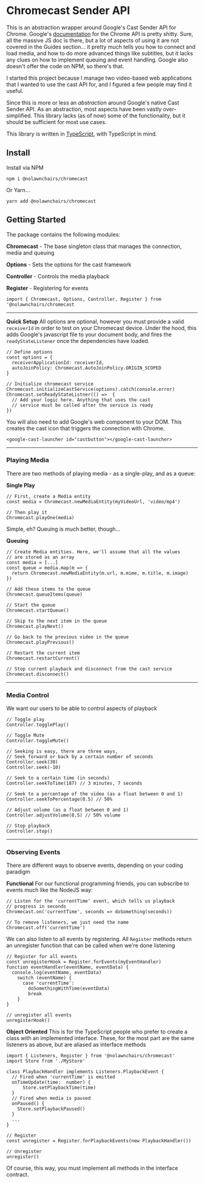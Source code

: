 # Chromecast Sender API

This is an abstraction wrapper around Google's Cast Sender API for Chrome. Google's [documentation](https://developers.google.com/cast/docs/developers) for the Chrome API is pretty shitty. Sure, all the massive JS doc is there, but a lot of aspects of using it are not covered in the Guides section... it pretty much tells you how to connect and load media, and how to do more advanced things like subtitles, but it lacks any clues on how to implement queuing and event handling. Google also doesn't offer the code on NPM, so there's that.

I started this project because I manage two video-based web applications that I wanted to  use the cast API for, and I figured a few people may find it useful. 

Since this is more or less an *abstraction* around Google's native Cast Sender API. As an abstraction, most aspects have been vastly over-simplified. This library lacks (as of now) some of the functionality, but it should be sufficient for most use cases.

This library is written in [TypeScript](https://www.typescriptlang.org/), with TypeScript in mind.

## Install
Install via NPM

`npm i @nolawnchairs/chromecast`

Or Yarn...

`yarn add @nolawnchairs/chromecast`

## Getting Started
The package contains the following modules:

**Chromecast** - The base singleton class that manages the connection, media and queuing

**Options** - Sets the options for the cast framework

**Controller** - Controls the media playback

**Register** - Registering for events

`import { Chromecast, Options, Controller, Register } from '@nolawnchairs/chromecast`

___
**Quick Setup**
All options are optional, however you must provide a valid `receiverId` in order to test on your Chromecast device.  Under the hood, this adds Google's javascript file to your document body, and fires the `readyStateListener` once the dependencies have loaded.
```
// Define options
const options = {
  receiverApplicationId: receiverId,
  autoJoinPolicy: Chromecast.AutoJoinPolicy.ORIGIN_SCOPED
}

// Initialize chromecast service
Chromecast.initializeCastService(options).catch(console.error)
Chromecast.setReadyStateListner(() =>  {
  // Add your logic here. Anything that uses the cast
  // service must be called after the service is ready
})
```
You will also need to add Google's web component to your DOM. This creates the cast icon that triggers the connection with Chrome.
```
<google-cast-launcher id="castbutton"></google-cast-launcher>
```
___
### Playing Media
There are two methods of playing media - as a single-play, and as a queue:

**Single Play**
```
// First, create a Media entity
const media = Chromecast.newMediaEntity(myVideoUrl, 'video/mp4')

// Then play it
Chromecast.playOne(media)
```
Simple, eh? Queuing is much better, though...

**Queuing**
```
// Create Media entities. Here, we'll assume that all the values
// are stored as an array
const media = [...]
const queue = media.map(m => {
  return Chromecast.newMediaEntity(m.url, m.mime, m.title, m.image)
})

// Add these items to the queue
Chromecast.queueItems(queue)

// Start the queue
Chromecast.startQueue()

// Skip to the next item in the queue
Chromecast.playNext()

// Go back to the previous video in the queue
Chromecast.playPrevious()

// Restart the current item
Chromecast.restartCurrent()

// Stop current playback and disconnect from the cast service
Chromecast.disconnect()
```
___
### Media Control
We want our users to be able to control aspects of playback
```
// Toggle play
Controller.togglePlay()

// Toggle Mute
Controller.toggleMute()

// Seeking is easy, there are three ways,
// Seek forward or back by a certain number of seconds
Controller.seek(30)
Controller.seek(-10)

// Seek to a certain time (in seconds)
Controller.seekToTime(187) // 3 minutes, 7 seconds

// Seek to a percentage of the video (as a float between 0 and 1)
Controller.seekToPercentage(0.5) // 50%

// Adjust volume (as a float between 0 and 1)
Controller.adjustVolume(0.5) // 50% volume

// Stop playback
Controller.stop()
```
___
### Observing Events
There are different ways to observe events, depending on your coding paradigm

**Functional**
For our functional programming friends, you can subscribe to events much like the NodeJS way:
```
// Listen for the 'currentTime' event, which tells us playback 
// progress in seconds
Chromecast.on('currentTime', seconds => doSomething(seconds))

// To remove listeners, we just need the name
Chromecast.off('currentTime')
```
We can also listen to all events by registering. All `Register` methods return an unregister function that can be called when we're done listening
```
// Register for all events
const unregisterHook = Register.forEvents(myEventHandler)
function eventHandler(eventName, eventData) {
  console.log(eventName, eventData)
    switch (eventName) {
      case 'currentTime':
        doSomethingWithTime(eventData)
        break
    }
}

// unregister all events
unregisterHook()
```
**Object Oriented**
This is for the TypeScript people who prefer to create a class with an implemented interface.  These, for the most part are the same listeners as above, but are aliased as interface methods
```
import { Listeners, Register } from '@nolawnchairs/chromecast'
import Store from './MyStore'

class PlaybackHandler implements Listeners.PlaybackEvent {
  // Fired when 'currentTime' is emitted
  onTimeUpdate(time:  number) {
	  Store.setPlaybackTime(time)
  }
  // Fired when media is paused
  onPaused() {
    Store.setPlaybackPaused()
  }
  ...
}

// Register
const unregister = Register.forPlaybackEvents(new PlaybackHandler())

// Unregister
unregister()
```
Of course, this way, you must implement all methods in the interface contract.